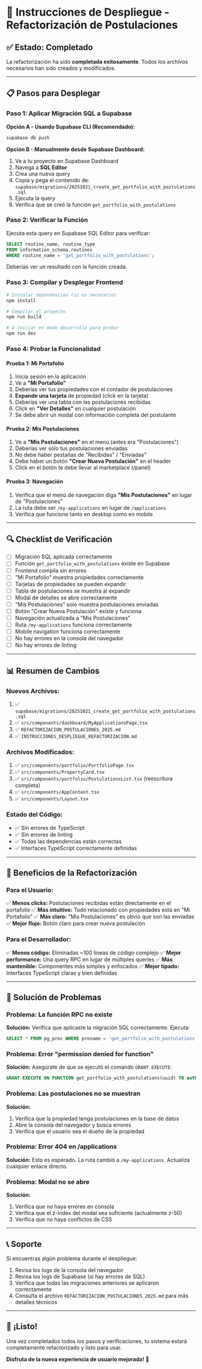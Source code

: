 # 🚀 Instrucciones de Despliegue - Refactorización de Postulaciones

## ✅ Estado: Completado

La refactorización ha sido **completada exitosamente**. Todos los archivos necesarios han sido creados y modificados.

---

## 📋 Pasos para Desplegar

### Paso 1: Aplicar Migración SQL a Supabase

**Opción A - Usando Supabase CLI (Recomendado):**
```bash
supabase db push
```

**Opción B - Manualmente desde Supabase Dashboard:**
1. Ve a tu proyecto en Supabase Dashboard
2. Navega a **SQL Editor**
3. Crea una nueva query
4. Copia y pega el contenido de: `supabase/migrations/20251021_create_get_portfolio_with_postulations.sql`
5. Ejecuta la query
6. Verifica que se creó la función `get_portfolio_with_postulations`

### Paso 2: Verificar la Función

Ejecuta esta query en Supabase SQL Editor para verificar:
```sql
SELECT routine_name, routine_type 
FROM information_schema.routines 
WHERE routine_name = 'get_portfolio_with_postulations';
```

Deberías ver un resultado con la función creada.

### Paso 3: Compilar y Desplegar Frontend

```bash
# Instalar dependencias (si es necesario)
npm install

# Compilar el proyecto
npm run build

# O iniciar en modo desarrollo para probar
npm run dev
```

### Paso 4: Probar la Funcionalidad

#### Prueba 1: Mi Portafolio
1. Inicia sesión en la aplicación
2. Ve a **"Mi Portafolio"**
3. Deberías ver tus propiedades con el contador de postulaciones
4. **Expande una tarjeta** de propiedad (click en la tarjeta)
5. Deberías ver una tabla con las postulaciones recibidas
6. Click en **"Ver Detalles"** en cualquier postulación
7. Se debe abrir un modal con información completa del postulante

#### Prueba 2: Mis Postulaciones
1. Ve a **"Mis Postulaciones"** en el menú (antes era "Postulaciones")
2. Deberías ver solo tus postulaciones enviadas
3. No debe haber pestañas de "Recibidas" / "Enviadas"
4. Debe haber un botón **"Crear Nueva Postulación"** en el header
5. Click en el botón te debe llevar al marketplace (/panel)

#### Prueba 3: Navegación
1. Verifica que el menú de navegación diga **"Mis Postulaciones"** en lugar de "Postulaciones"
2. La ruta debe ser `/my-applications` en lugar de `/applications`
3. Verifica que funcione tanto en desktop como en mobile

---

## 🔍 Checklist de Verificación

- [ ] Migración SQL aplicada correctamente
- [ ] Función `get_portfolio_with_postulations` existe en Supabase
- [ ] Frontend compila sin errores
- [ ] "Mi Portafolio" muestra propiedades correctamente
- [ ] Tarjetas de propiedades se pueden expandir
- [ ] Tabla de postulaciones se muestra al expandir
- [ ] Modal de detalles se abre correctamente
- [ ] "Mis Postulaciones" solo muestra postulaciones enviadas
- [ ] Botón "Crear Nueva Postulación" existe y funciona
- [ ] Navegación actualizada a "Mis Postulaciones"
- [ ] Ruta `/my-applications` funciona correctamente
- [ ] Mobile navigation funciona correctamente
- [ ] No hay errores en la consola del navegador
- [ ] No hay errores de linting

---

## 📊 Resumen de Cambios

### Nuevos Archivos:
1. ✅ `supabase/migrations/20251021_create_get_portfolio_with_postulations.sql`
2. ✅ `src/components/dashboard/MyApplicationsPage.tsx`
3. ✅ `REFACTORIZACION_POSTULACIONES_2025.md`
4. ✅ `INSTRUCCIONES_DESPLIEGUE_REFACTORIZACION.md`

### Archivos Modificados:
1. ✅ `src/components/portfolio/PortfolioPage.tsx`
2. ✅ `src/components/PropertyCard.tsx`
3. ✅ `src/components/portfolio/PostulationsList.tsx` (reescritura completa)
4. ✅ `src/components/AppContent.tsx`
5. ✅ `src/components/Layout.tsx`

### Estado del Código:
- ✅ Sin errores de TypeScript
- ✅ Sin errores de linting
- ✅ Todas las dependencias están correctas
- ✅ Interfaces TypeScript correctamente definidas

---

## 🎯 Beneficios de la Refactorización

### Para el Usuario:
✅ **Menos clicks:** Postulaciones recibidas están directamente en el portafolio
✅ **Más intuitivo:** Todo relacionado con propiedades está en "Mi Portafolio"
✅ **Más claro:** "Mis Postulaciones" es obvio que son las enviadas
✅ **Mejor flujo:** Botón claro para crear nueva postulación

### Para el Desarrollador:
✅ **Menos código:** Eliminadas ~100 líneas de código complejo
✅ **Mejor performance:** Una query RPC en lugar de múltiples queries
✅ **Más mantenible:** Componentes más simples y enfocados
✅ **Mejor tipado:** Interfaces TypeScript claras y bien definidas

---

## 🐛 Solución de Problemas

### Problema: La función RPC no existe
**Solución:** Verifica que aplicaste la migración SQL correctamente. Ejecuta:
```sql
SELECT * FROM pg_proc WHERE proname = 'get_portfolio_with_postulations';
```

### Problema: Error "permission denied for function"
**Solución:** Asegúrate de que se ejecutó el comando `GRANT EXECUTE`:
```sql
GRANT EXECUTE ON FUNCTION get_portfolio_with_postulations(uuid) TO authenticated;
```

### Problema: Las postulaciones no se muestran
**Solución:** 
1. Verifica que la propiedad tenga postulaciones en la base de datos
2. Abre la consola del navegador y busca errores
3. Verifica que el usuario sea el dueño de la propiedad

### Problema: Error 404 en /applications
**Solución:** Esto es esperado. La ruta cambió a `/my-applications`. Actualiza cualquier enlace directo.

### Problema: Modal no se abre
**Solución:** 
1. Verifica que no haya errores en consola
2. Verifica que el z-index del modal sea suficiente (actualmente z-50)
3. Verifica que no haya conflictos de CSS

---

## 📞 Soporte

Si encuentras algún problema durante el despliegue:

1. Revisa los logs de la consola del navegador
2. Revisa los logs de Supabase (si hay errores de SQL)
3. Verifica que todas las migraciones anteriores se aplicaron correctamente
4. Consulta el archivo `REFACTORIZACION_POSTULACIONES_2025.md` para más detalles técnicos

---

## 🎉 ¡Listo!

Una vez completados todos los pasos y verificaciones, tu sistema estará completamente refactorizado y listo para usar.

**Disfruta de la nueva experiencia de usuario mejorada!** 🚀

